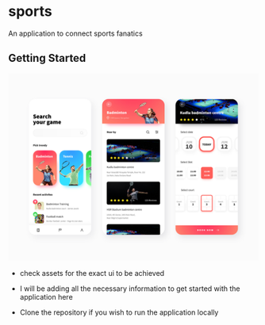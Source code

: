 # sports

An application to connect sports fanatics

## Getting Started

![UI](https://github.com/busingepius/sports/blob/master/assets/4c0f73feb0a45cd730b156afc31eb9ab.jpg)
- check assets for the exact ui to be achieved

- I will be adding all the necessary information to get started with the application here
- Clone the repository if you wish to run the application locally
